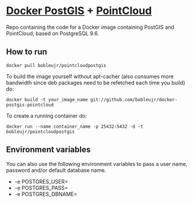 # [Docker PostGIS](https://github.com/kartoza/docker-postgis) + [PointCloud](https://github.com/pgpointcloud/pointcloud)

Repo containing the code for a Docker image containing PostGIS and PointCloud, based on PostgreSQL 9.6.

## How to run

```
docker pull bobleujr/pointcloudpostgis
```

To build the image yourself without apt-cacher (also consumes more bandwidth
since deb packages need to be refetched each time you build) do:

```
docker build -t your_image_name git://github.com/bobleujr/docker-postgis-pointcloud
```

To create a running container do:

```
docker run --name container_name -p 25432:5432 -d -t bobleujr/pointcloudpostgis
```

## Environment variables

You can also use the following environment variables to pass a 
user name, password and/or default database name.

* -e POSTGRES_USER=<PGUSER> 
* -e POSTGRES_PASS=<PGPASSWORD>
* -e POSTGRES_DBNAME=<PGDBNAME>